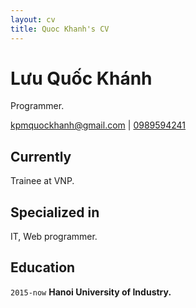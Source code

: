 ```yaml
---
layout: cv
title: Quoc Khanh's CV
---
```

# Lưu Quốc Khánh
Programmer.

<div id="webaddress">
<a href="kpmquockhanh@gmail.com">kpmquockhanh@gmail.com</a>
| <a href="">0989594241</a>
</div>


## Currently

Trainee at VNP.

## Specialized in

IT, Web programmer.

## Education

`2015-now`
__Hanoi University of Industry.__
